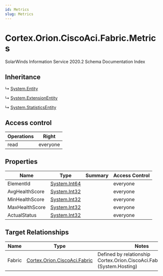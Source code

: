 ```yaml
---
id: Metrics
slug: Metrics
---
```


# Cortex.Orion.CiscoAci.Fabric.Metrics

SolarWinds Information Service 2020.2 Schema Documentation Index

## Inheritance

↳ [System.Entity](./../System/Entity)

↳ [System.ExtensionEntity](./../System/ExtensionEntity)

↳ [System.StatisticsEntity](./../System/StatisticsEntity)

## Access control

| Operations | Right |
| ------ | ------ |
| read | everyone |

## Properties

| Name | Type | Summary | Access Control |
| ------ | ------ | ------ | ------ |
| ElementId | [System.Int64](https://docs.microsoft.com/en-us/dotnet/api/system.int64) |  | everyone |
| AvgHealthScore | [System.Int32](https://docs.microsoft.com/en-us/dotnet/api/system.int32) |  | everyone |
| MinHealthScore | [System.Int32](https://docs.microsoft.com/en-us/dotnet/api/system.int32) |  | everyone |
| MaxHealthScore | [System.Int32](https://docs.microsoft.com/en-us/dotnet/api/system.int32) |  | everyone |
| ActualStatus | [System.Int32](https://docs.microsoft.com/en-us/dotnet/api/system.int32) |  | everyone |

## Target Relationships

| Name | Type | Notes |
| ------ | ------ | ------ |
| Fabric | [Cortex.Orion.CiscoAci.Fabric](./../Cortex.Orion.CiscoAci/Fabric) | Defined by relationship Cortex.Orion.CiscoAci.FabricToMetrics (System.Hosting) |

